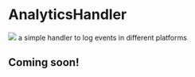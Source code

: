 # AnalyticsHandler
[![](https://jitpack.io/v/gustavofc1997/AnalyticsHandler.svg)](https://jitpack.io/#gustavofc1997/AnalyticsHandler)
a simple handler to log events in different platforms
## Coming soon!
